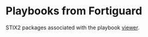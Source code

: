 # Playbooks from Fortiguard

STIX2 packages associated with the playbook [viewer](https://fortiguard.com/playbook).

